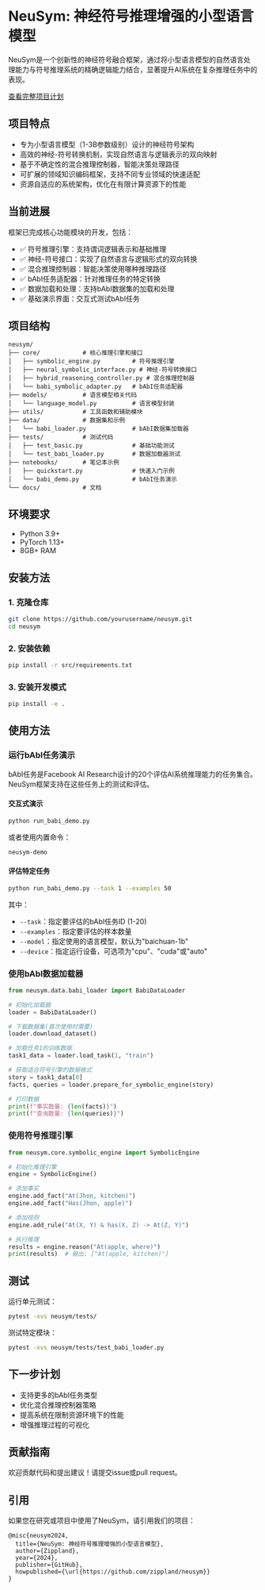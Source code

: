 # NeuSym: 神经符号推理增强的小型语言模型

NeuSym是一个创新性的神经符号融合框架，通过将小型语言模型的自然语言处理能力与符号推理系统的精确逻辑能力结合，显著提升AI系统在复杂推理任务中的表现。

[查看完整项目计划](plan.md)

## 项目特点

- 专为小型语言模型（1-3B参数级别）设计的神经符号架构
- 高效的神经-符号转换机制，实现自然语言与逻辑表示的双向映射
- 基于不确定性的混合推理控制器，智能决策处理路径
- 可扩展的领域知识编码框架，支持不同专业领域的快速适配
- 资源自适应的系统架构，优化在有限计算资源下的性能

## 当前进展

框架已完成核心功能模块的开发，包括：

- ✅ 符号推理引擎：支持谓词逻辑表示和基础推理
- ✅ 神经-符号接口：实现了自然语言与逻辑形式的双向转换
- ✅ 混合推理控制器：智能决策使用哪种推理路径
- ✅ bAbI任务适配器：针对推理任务的特定转换
- ✅ 数据加载和处理：支持bAbI数据集的加载和处理
- ✅ 基础演示界面：交互式测试bAbI任务

## 项目结构

```
neusym/
├── core/            # 核心推理引擎和接口
│   ├── symbolic_engine.py         # 符号推理引擎
│   ├── neural_symbolic_interface.py # 神经-符号转换接口
│   ├── hybrid_reasoning_controller.py # 混合推理控制器
│   └── babi_symbolic_adapter.py   # bAbI任务适配器
├── models/          # 语言模型相关代码
│   └── language_model.py          # 语言模型封装
├── utils/           # 工具函数和辅助模块
├── data/            # 数据集和示例
│   └── babi_loader.py             # bAbI数据集加载器
├── tests/           # 测试代码
│   ├── test_basic.py              # 基础功能测试
│   └── test_babi_loader.py        # 数据加载器测试
├── notebooks/       # 笔记本示例
│   ├── quickstart.py              # 快速入门示例
│   └── babi_demo.py               # bAbI任务演示
└── docs/            # 文档
```

## 环境要求

- Python 3.9+
- PyTorch 1.13+
- 8GB+ RAM

## 安装方法

### 1. 克隆仓库

```bash
git clone https://github.com/yourusername/neusym.git
cd neusym
```

### 2. 安装依赖

```bash
pip install -r src/requirements.txt
```

### 3. 安装开发模式

```bash
pip install -e .
```

## 使用方法

### 运行bAbI任务演示

bAbI任务是Facebook AI Research设计的20个评估AI系统推理能力的任务集合。NeuSym框架支持在这些任务上的测试和评估。

#### 交互式演示

```bash
python run_babi_demo.py
```

或者使用内置命令：

```bash
neusym-demo
```

#### 评估特定任务

```bash
python run_babi_demo.py --task 1 --examples 50
```

其中：
- `--task`：指定要评估的bAbI任务ID (1-20)
- `--examples`：指定要评估的样本数量
- `--model`：指定使用的语言模型，默认为"baichuan-1b"
- `--device`：指定运行设备，可选项为"cpu"、"cuda"或"auto"

### 使用bAbI数据加载器

```python
from neusym.data.babi_loader import BabiDataLoader

# 初始化加载器
loader = BabiDataLoader()

# 下载数据集(首次使用时需要)
loader.download_dataset()

# 加载任务1的训练数据
task1_data = loader.load_task(1, "train")

# 获取适合符号引擎的数据格式
story = task1_data[0]
facts, queries = loader.prepare_for_symbolic_engine(story)

# 打印数据
print(f"事实数量: {len(facts)}")
print(f"查询数量: {len(queries)}")
```

### 使用符号推理引擎

```python
from neusym.core.symbolic_engine import SymbolicEngine

# 初始化推理引擎
engine = SymbolicEngine()

# 添加事实
engine.add_fact("At(Jhon, kitchen)")
engine.add_fact("Has(Jhon, apple)")

# 添加规则
engine.add_rule("At(X, Y) & has(X, Z) -> At(Z, Y)")

# 执行推理
results = engine.reason("At(apple, where)")
print(results)  # 输出: ["At(apple, kitchen)"]
```

## 测试

运行单元测试：

```bash
pytest -xvs neusym/tests/
```

测试特定模块：

```bash
pytest -xvs neusym/tests/test_babi_loader.py
```

## 下一步计划

- 支持更多的bAbI任务类型
- 优化混合推理控制器策略
- 提高系统在限制资源环境下的性能
- 增强推理过程的可视化

## 贡献指南

欢迎贡献代码和提出建议！请提交issue或pull request。

## 引用

如果您在研究或项目中使用了NeuSym，请引用我们的项目：

```
@misc{neusym2024,
  title={NeuSym: 神经符号推理增强的小型语言模型},
  author={Zippland},
  year={2024},
  publisher={GitHub},
  howpublished={\url{https://github.com/zippland/neusym}}
}
``` 